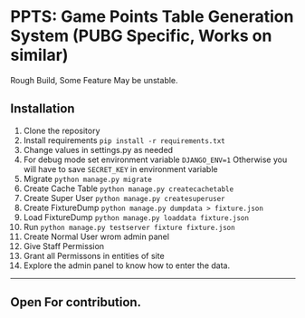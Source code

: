 # PPTS: Game Points Table Generation System (PUBG Specific, Works on similar)
Rough Build, Some Feature May be unstable.

## Installation
1. Clone the repository 
2. Install requirements `pip install -r requirements.txt`
2. Change values in settings.py as needed
3. For debug mode set environment variable `DJANGO_ENV=1` Otherwise you will have to save `SECRET_KEY` in environment variable
4. Migrate `python manage.py migrate`
5. Create Cache Table `python manage.py createcachetable`
6. Create Super User `python manage.py createsuperuser`
7. Create FixtureDump `python manage.py dumpdata > fixture.json`
7. Load FixtureDump `python manage.py loaddata fixture.json`
8. Run `python manage.py testserver fixture fixture.json`
8. Create Normal User wrom admin panel
9. Give Staff Permission
10. Grant all Permissons in entities of site
11. Explore the admin panel to know how to enter the data.

---
Open For contribution.
---
